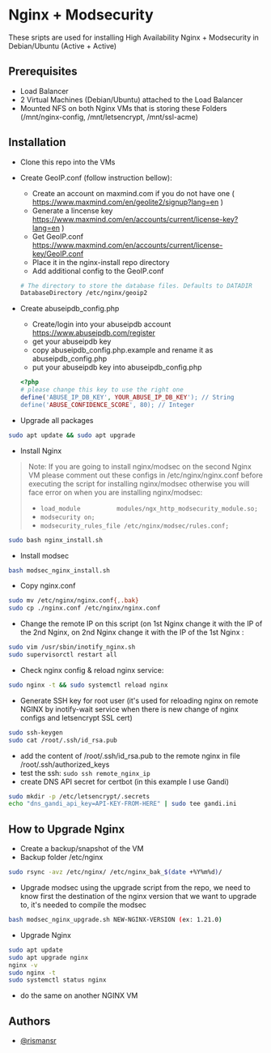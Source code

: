 
# Nginx + Modsecurity

These sripts are used for installing High Availability Nginx + Modsecurity in Debian/Ubuntu (Active + Active)

## Prerequisites

- Load Balancer
- 2 Virtual Machines (Debian/Ubuntu) attached to the Load Balancer
- Mounted NFS on both Nginx VMs that is storing these Folders (/mnt/nginx-config, /mnt/letsencrypt, /mnt/ssl-acme)

## Installation

- Clone this repo into the VMs
- Create GeoIP.conf (follow instruction bellow):
    - Create an account on maxmind.com if you do not have one ( https://www.maxmind.com/en/geolite2/signup?lang=en )
    - Generate a lincense key https://www.maxmind.com/en/accounts/current/license-key?lang=en )
    - Get GeoIP.conf https://www.maxmind.com/en/accounts/current/license-key/GeoIP.conf
    - Place it in the nginx-install repo directory
    - Add additional config to the GeoIP.conf

    ```bash
    # The directory to store the database files. Defaults to DATADIR
    DatabaseDirectory /etc/nginx/geoip2
    ```

- Create abuseipdb_config.php
    - Create/login into your abuseipdb account https://www.abuseipdb.com/register
    - get your abuseipdb key
    - copy abuseipdb_config.php.example and rename it as abuseipdb_config.php
    - put your abuseipdb key into abuseipdb_config.php

    ```php
    <?php
    # please change this key to use the right one
    define('ABUSE_IP_DB_KEY', YOUR_ABUSE_IP_DB_KEY'); // String
    define('ABUSE_CONFIDENCE_SCORE', 80); // Integer
    ```

- Upgrade all packages

```bash
sudo apt update && sudo apt upgrade
```

- Install Nginx

> Note: If you are going to install nginx/modsec  on the second Nginx VM please comment out these configs in /etc/nginx/nginx.conf before executing the script for installing nginx/modsec otherwise you will face error on when you are installing nginx/modsec:
> - `load_module          modules/ngx_http_modsecurity_module.so;`
> - `modsecurity on;`
> - ​`modsecurity_rules_file /etc/nginx/modsec/rules.conf;`

```bash
sudo bash nginx_install.sh
```

- Install modsec

```bash
bash modsec_nginx_install.sh
```

- Copy nginx.conf

```bash
sudo mv /etc/nginx/nginx.conf{,.bak}
sudo cp ./nginx.conf /etc/nginx/nginx.conf
```

- Change the remote IP on this script (on 1st Nginx change it with the IP of the 2nd Nginx, on 2nd Nginx change it with the IP of the 1st Nginx :

```bash
sudo vim /usr/sbin/inotify_nginx.sh
sudo supervisorctl restart all
```

- Check nginx config & reload nginx service:

```bash
sudo nginx -t && sudo systemctl reload nginx
```

- Generate SSH key for root user (it's used for reloading nginx on remote NGINX by inotify-wait service when there is new change of nginx configs and letsencrypt SSL cert)

```bash
sudo ssh-keygen
sudo cat /root/.ssh/id_rsa.pub
```

- add the content of /root/.ssh/id_rsa.pub to the remote nginx in file /root/.ssh/authorized_keys
- test the ssh: `sudo ssh remote_nginx_ip`
- create DNS API secret for certbot (in this example I use Gandi)

```bash
sudo mkdir -p /etc/letsencrypt/.secrets
echo "dns_gandi_api_key=API-KEY-FROM-HERE" | sudo tee gandi.ini
```

## How to Upgrade Nginx

- Create a backup/snapshot of the VM
- Backup folder /etc/nginx

```bash
sudo rsync -avz /etc/nginx/ /etc/nginx_bak_$(date +%Y%m%d)/
```

- Upgrade modsec using the upgrade script from the repo, we need to know first the destination of the nginx version that we want to upgrade to, it's needed to compile the modsec

```bash
bash modsec_nginx_upgrade.sh NEW-NGINX-VERSION (ex: 1.21.0)
```

- Upgrade Nginx

```bash
sudo apt update
sudo apt upgrade nginx​​​​​​​
nginx -v
sudo nginx -t
sudo systemctl status nginx
```

- do the same on another NGINX VM

## Authors

- [@rismansr](https://www.github.com/rismansr)